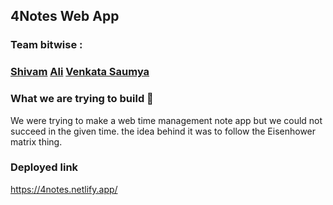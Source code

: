 ## 4Notes Web App
### Team bitwise :
### <a href="https://github.com/shivam30072">Shivam</a> <a href="https://github.com/brownpanthera">Ali</a> <a href="https://github.com/">Venkata Saumya</a> 
### What we are trying to build 📅
We were trying to make a web time management note app but we could not succeed in the given time. the idea behind it was to follow the Eisenhower matrix thing.
### Deployed link
https://4notes.netlify.app/

